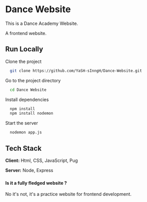 
# Dance Website

This is a Dance Academy Website. 

A frontend website.



## Run Locally

Clone the project

```bash
  git clone https://github.com/YaSH-sInngH/Dance-Website.git
```

Go to the project directory

```bash
  cd Dance Website
```

Install dependencies

```bash
  npm install 
  npm install nodemon
```

Start the server

```bash
  nodemon app.js
```


## Tech Stack

**Client:** Html, CSS, JavaScript, Pug

**Server:** Node, Express


###

#### Is it a fully fledged website ?

No it's not, it's a practice website for frontend development.



